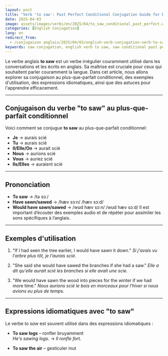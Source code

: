 ```yaml
---
layout: post
title: "Verb 'to saw': Past Perfect Conditional Conjugation Guide for Beginners"
date: 2025-04-03
image: assets/images/verbs/en/2025/04/to_saw_conditional_past_perfect.webp
categories: [English Conjugation]
lang: en
redirect_from:
  - /conjugaison anglais/2025/04/03/english-verb-conjugation-verb-to-saw-conditional-past_perfect/
keywords: saw conjugation, english verb to saw, saw conditional past perfect, english conjugation, learn english
---
```


Le verbe anglais **to saw** est un verbe irrégulier couramment utilisé dans les conversations et les écrits en anglais. Sa maîtrise est cruciale pour ceux qui souhaitent parler couramment la langue. Dans cet article, nous allons explorer sa conjugaison au plus-que-parfait conditionnel, des exemples d'utilisation, des expressions idiomatiques, ainsi que des astuces pour l'apprendre efficacement.


---

## Conjugaison du verbe "to saw" au plus-que-parfait conditionnel

Voici comment se conjugue **to saw** au plus-que-parfait conditionnel:

- **Je** → aurais scié
- **Tu** → aurais scié
- **Il/Elle/On** → aurait scié
- **Nous** → aurions scié
- **Vous** → auriez scié
- **Ils/Elles** → auraient scié

---

## Prononciation

- **To saw** → /tə sɔː/ 
- **Have sawn/sawed** → /hæv sɔːn/ /hæv sɔːd/
- **Would have sawn/sawed** → /wʊd hæv sɔːn/ /wʊd hæv sɔːd/
Il est important d’écouter des exemples audio et de répéter pour assimiler les sons spécifiques à l’anglais.

---

## Exemples d'utilisation

1. "If I had seen the tree earlier, I would have sawn it down."
   _Si j'avais vu l'arbre plus tôt, je l'aurais scié._

2. "She said she would have sawed the branches if she had a saw."
   _Elle a dit qu'elle aurait scié les branches si elle avait une scie._

3. "We would have sawn the wood into pieces for the winter if we had more time."
   _Nous aurions scié le bois en morceaux pour l'hiver si nous avions eu plus de temps._

---

## Expressions idiomatiques avec "to saw"

Le verbe *to saw* est souvent utilisé dans des expressions idiomatiques :

- **To saw logs** – ronfler bruyamment  
  _He's sawing logs._ → _Il ronfle fort._

- **To saw the air** – gesticuler inut